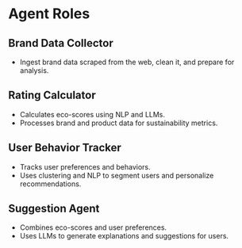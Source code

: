 # Agent Roles

## Brand Data Collector
- Ingest brand data scraped from the web, clean it, and prepare for analysis.

## Rating Calculator
- Calculates eco-scores using NLP and LLMs.
- Processes brand and product data for sustainability metrics.

## User Behavior Tracker
- Tracks user preferences and behaviors.
- Uses clustering and NLP to segment users and personalize recommendations.

## Suggestion Agent
- Combines eco-scores and user preferences.
- Uses LLMs to generate explanations and suggestions for users.
